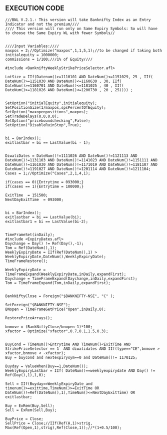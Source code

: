 ## EXECUTION CODE
    ///BNL V.2.1.: This version will take Banknifty Index as an Entry Indicator and not the premium////
    //// This version will run only on Same Expiry Symbols: So will have to choose the Same Expiry WL with fewer Symbols//


    ////Input Variables:////
    maxpos = 2;//Optimize("maxpos",1,1,5,1);//to be changed if taking both
    initialequity = 1000000;
    commissions = 1/100;///1% of Equity////

    #include <BankniftyWeeklyStrikePriceSelector.afl>

    LotSize = IIf(Datenum()>=1110101 AND DateNum()<=1151029, 25 , IIf( DateNum()>=1151030 AND DateNum()<=1160630 , 30, IIf( DateNum()>=1160701 AND DateNum()<=1181025 , 40 , IIf( DateNum()>=1181026 AND DateNum()<=1200730 , 20 , 25)))) ;  


    SetOption("initialEquity",initialequity);
    SetPositionSize(1/maxpos,spsPercentOfEquity);
    SetOption("maxopenpositions",maxpos);
    SetTradeDelays(0,0,0,0);
    SetOption("priceboundchecking",False);
    SetOption("DisableRuinStop",True);


    bi = BarIndex();
    exitlastbar = bi == LastValue(bi - 1);    


    DiwaliDates = DateNum()!=1111026 AND DateNum()!=1121113 AND DateNum()!=1131103 AND DateNum()!=1141023 AND DateNum()!=1151111 AND DateNum()!=1161030 AND DateNum()!=1171019 AND DateNum()!=1181107 AND DateNum()!=1191027 AND DateNum()!=1201114 AND DateNum()!=1211104;
    Cases = 1;//Optimize("Cases",2,1,4,1);

    if(cases == 0){Entrytime = 093000;}
    if(cases == 1){Entrytime = 100000;}

    ExitTime  = 151500;
    NextDayExitTime  = 093000;


    bi = BarIndex();
    exitlastbar = bi == LastValue(bi);    
    exitlastbar1 = bi == LastValue(bi-2);  


    TimeFrameSet(inDaily);
    #include <ExpiryDates.afl>
    Daychange = Day() != Ref(Day(),-1);
    Tom = Ref(DateNum(),1);
    WeeklyExpiryDate = IIf(Ref(DateNum(),1) > WeeklyExpiryDate,DateNum(),WeeklyExpiryDate);
    TimeFrameRestore();

    WeeklyExpiryDate = TimeFrameExpand(WeeklyExpiryDate,inDaily,expandFirst);
    Daychange = TimeFrameExpand(Daychange,inDaily,expandFirst);
    Tom = TimeFrameExpand(Tom,inDaily,expandFirst);


    BankNiftyClose = Foreign("$BANKNIFTY-NSE", "C" );

    SetForeign("$BANKNIFTY-NSE");
    BNopen = TimeFrameGetPrice("Open",inDaily,0);

    RestorePriceArrays();

    bnmove = (BankNiftyClose/bnopen-1)*100;
    xfactor = Optimize("xfactor",0.7,0.1,1.5,0.3);


    BuyCond = TimeNum()>Entrytime AND TimeNum()<ExitTime AND StrikePriceSelector == 1  AND diwalidates AND IIf(type=="CE",bnmove > xfactor,bnmove < -xfactor);
    Buy = buycond and nextexpirysym==0 and DateNum()!= 1170125;

    Buyday = ValueWhen(Buy==1,DateNum());
    WeeklyExpiryLastbar = IIf( DateNum()==weeklyexpirydate AND Day() != Ref(Day(),1),1,0);

    Sell = IIf(Buyday==WeeklyExpiryDate and timenum()>=exittime,TimeNum()>=ExitTime OR DateNum()!=Ref(DateNum(),1),TimeNum()<=NextDayExitTime) OR exitlastbar;

    Buy = ExRem(Buy,Sell);
    Sell = ExRem(Sell,Buy);

    BuyPrice = Close;
    SellPrice = Close;//IIf(Ref(H,1)>strig, Max(Ref(Open,1),strig),Ref(Close,1));//*(1+0.5/100);

